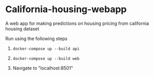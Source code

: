 # California-housing-webapp

A web app for making predictions on housing pricing from california housing dataset

Run using the following steps
1. ```docker-compose up --build api```

2. ```docker-compose up --build web```

3. Navigate to "localhost:8501"
